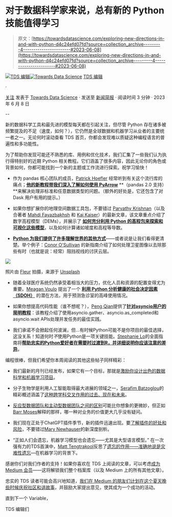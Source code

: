 # 对于数据科学家来说，总有新的 Python 技能值得学习

> 原文：[https://towardsdatascience.com/exploring-new-directions-in-and-with-python-d4c24efd07fd?source=collection_archive---------4-----------------------#2023-06-08](https://towardsdatascience.com/exploring-new-directions-in-and-with-python-d4c24efd07fd?source=collection_archive---------4-----------------------#2023-06-08)

[](https://towardsdatascience.medium.com/?source=post_page-----d4c24efd07fd--------------------------------)[![TDS 编辑](../Images/4b2d1beaf4f6dcf024ffa6535de3b794.png)](https://towardsdatascience.medium.com/?source=post_page-----d4c24efd07fd--------------------------------)[](https://towardsdatascience.com/?source=post_page-----d4c24efd07fd--------------------------------)[![Towards Data Science](../Images/a6ff2676ffcc0c7aad8aaf1d79379785.png)](https://towardsdatascience.com/?source=post_page-----d4c24efd07fd--------------------------------) [TDS 编辑](https://towardsdatascience.medium.com/?source=post_page-----d4c24efd07fd--------------------------------)

·

[关注](https://medium.com/m/signin?actionUrl=https%3A%2F%2Fmedium.com%2F_%2Fsubscribe%2Fuser%2F7e12c71dfa81&operation=register&redirect=https%3A%2F%2Ftowardsdatascience.com%2Fexploring-new-directions-in-and-with-python-d4c24efd07fd&user=TDS+Editors&userId=7e12c71dfa81&source=post_page-7e12c71dfa81----d4c24efd07fd---------------------post_header-----------) 发表于 [Towards Data Science](https://towardsdatascience.com/?source=post_page-----d4c24efd07fd--------------------------------) · 发送至 [新闻简报](/newsletter?source=post_page-----d4c24efd07fd--------------------------------) · 阅读时间 3 分钟 · 2023 年 6 月 8 日 [](https://medium.com/m/signin?actionUrl=https%3A%2F%2Fmedium.com%2F_%2Fvote%2Ftowards-data-science%2Fd4c24efd07fd&operation=register&redirect=https%3A%2F%2Ftowardsdatascience.com%2Fexploring-new-directions-in-and-with-python-d4c24efd07fd&user=TDS+Editors&userId=7e12c71dfa81&source=-----d4c24efd07fd---------------------clap_footer-----------)

--

[](https://medium.com/m/signin?actionUrl=https%3A%2F%2Fmedium.com%2F_%2Fbookmark%2Fp%2Fd4c24efd07fd&operation=register&redirect=https%3A%2F%2Ftowardsdatascience.com%2Fexploring-new-directions-in-and-with-python-d4c24efd07fd&source=-----d4c24efd07fd---------------------bookmark_footer-----------)

新的数据科学工具和最先进的模型每天都在引起关注，但尽管 Python 存在诸多被频繁提及的不足（速度，如何？），它仍然是全球数据和机器学习从业者的主要统一者之一。无论何时滚动查看 TDS 首页，你都会发现难以质疑这种编程语言的普遍性和多功能性。

为了帮助你发现可能还不熟悉的库、用例和优化技术，我们汇集了一些我们认为执行得特别好的近期 Python 相关教程。它们涵盖了很多内容，因此无论你的角色或背景如何，你都可能找到一个新的主题或工作流进行探索。祝学习愉快！

+   作为 pandas 核心团队的成员，[Patrick Hoefler](https://medium.com/u/103b3417e0f5?source=post_page-----d4c24efd07fd--------------------------------) 经常听到有关这个流行库的痛点；[**他的新教程带我们深入了解如何使用 PyArrow**](/utilizing-pyarrow-to-improve-pandas-and-dask-workflows-2891d3d96d2b) **（pandas 2.0 支持）**来解决处理非标准和任意数据类型的问题。（额外的好处是，它还包含了对 Dask 用户有用的提示。）

+   如果你想扩展你的地理空间数据工具包，不要错过 [Parvathy Krishnan](https://medium.com/u/102000f20d44?source=post_page-----d4c24efd07fd--------------------------------)（以及合著者 [Mahdi Fayazbakhsh](https://medium.com/u/3138ef9e59d5?source=post_page-----d4c24efd07fd--------------------------------) 和 [Kai Kaiser](https://medium.com/u/ea66398a2a31?source=post_page-----d4c24efd07fd--------------------------------)）的最新文章，该文章重点介绍了数字高程模型（DEMs），并展示了 [**如何充分利用 Python 的高程包来探索和可视化这些模型**](/accessing-and-visualizing-digital-elevation-models-with-python-f4fd7f595d46)，以及如何计算诸如坡度和高程等导数。

+   [**Python 为我们提供了许多理解世界的其他方式**](/removing-clouds-from-landsat-satellite-images-with-python-246e73494bc)——或者说是让我们看得更清楚。举个例子：[Conor O'Sullivan](https://medium.com/u/4ae48256fb37?source=post_page-----d4c24efd07fd--------------------------------) 的新指南介绍了如何处理卫星图像以去除那些有时（也就是说：经常）阻挡视线的讨厌云层。

![](../Images/c553da7d4f87c2b3e0b843f74c192c32.png)

照片由 [Fleur](https://unsplash.com/@yer_a_wizard?utm_source=medium&utm_medium=referral) 拍摄，来源于 [Unsplash](https://unsplash.com/?utm_source=medium&utm_medium=referral)

+   随着全球医疗系统仍然承受着相当大的压力，优化人员和资源的配置变得尤为重要。[Meagan Voulo](https://medium.com/u/37a56d8d1d6a?source=post_page-----d4c24efd07fd--------------------------------) 提出了一个 [**利用 Python 分析健康的社会决定因素（SDOH）**](/predicting-high-emergency-room-visit-rates-5fff6a8950f4) 的潜在方法，用于预测急诊室的高峰使用情况。

+   如果你想提高代码性能（谁不想呢？），[Peng Qian](https://medium.com/u/8e2fe735546d?source=post_page-----d4c24efd07fd--------------------------------)提供了[**针对asyncio用户的简明教程**](/use-these-methods-to-make-your-python-concurrent-tasks-perform-better-b693b7a633e1)：该教程介绍了使用asyncio.gather、asyncio.as_completed和asyncio.wait APIs处理并发任务的最佳实践。

+   我们承诺不会掀起任何波澜，但…有时候Python可能不是你项目的最佳选择，这没关系！知道何时*不*使用Python是一项关键技能。[Stephanie Lo](https://medium.com/u/f4309a31ceee?source=post_page-----d4c24efd07fd--------------------------------)的全面指南将[**帮助忠实的Python爱好者在需要时过渡到R，并详细说明你应该注意的差异**](/the-starter-guide-for-transitioning-your-python-projects-to-r-8de4122b04ad)。

编程很棒，但我们希望你本周阅读的其他这些帖子同样精彩：

+   我们最新的月刊已经发布，如果它有一个目标，那就是[激励你设计出色的数据科学和机器学习项目](/june-edition-projects-that-inspire-78520ae2adee)。

+   分子生物学是利用人工智能取得最大进展的领域之一，[Serafim Batzoglou](https://medium.com/u/ccf342949c4?source=post_page-----d4c24efd07fd--------------------------------)的精彩概述涵盖了[这种跨学科交叉作用的过去、现在和未来](/large-language-models-in-molecular-biology-9eb6b65d8a30)。

+   [反应型数据团队和主动型数据团队之间的区别](/data-ticket-takers-vs-decision-makers-a6cf957b507a)可能比你想象的更微妙，但正如[Barr Moses](https://medium.com/u/2818bac48708?source=post_page-----d4c24efd07fd--------------------------------)解释的那样，哪一种对业务的价值更大几乎没有疑问。

+   我们现在正处于ChatGPT插件季节，新的插件迅速出现。要[了解插件的好处和风险](/understanding-chatgpt-plugins-benefits-risks-and-future-developments-7a76f64e52ce)，不要错过[Mary Newhauser](https://medium.com/u/6b27bdb820b9?source=post_page-----d4c24efd07fd--------------------------------)的新深度剖析。

+   “正如人们会遗忘，机器学习模型也会遗忘——尤其是大型语言模型。” 在一次强有力的TDS首演中，[Matt Tengtrakool](https://medium.com/u/720b7ac13f06?source=post_page-----d4c24efd07fd--------------------------------)反思了[遗忘的作用——准确地说是灾难性遗忘](/understanding-what-we-lose-b91e114e281b)—在机器学习的背景下。

感谢你们对我们作者的支持！如果你喜欢在 TDS 上阅读的文章，可以考虑[成为 Medium 会员](https://bit.ly/tds-membership)——这将解锁我们整个档案库（以及 Medium 上的所有其他文章）。

忠实的 TDS 读者可能会高兴地知道，[我们在 Medium 的朋友们计划在这个夏天晚些时候庆祝社区和讲故事](https://blog.medium.com/youre-invited-to-medium-day-526193e251b2)，并鼓励大家提出意见，使其成为一个成功的活动。

直到下一个 Variable，

TDS 编辑们
